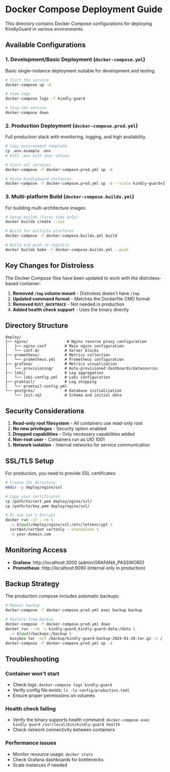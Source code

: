 # Docker Compose Deployment Guide

This directory contains Docker Compose configurations for deploying KindlyGuard in various environments.

## Available Configurations

### 1. Development/Basic Deployment (`docker-compose.yml`)
Basic single-instance deployment suitable for development and testing.

```bash
# Start the service
docker-compose up -d

# View logs
docker-compose logs -f kindly-guard

# Stop the service
docker-compose down
```

### 2. Production Deployment (`docker-compose.prod.yml`)
Full production stack with monitoring, logging, and high availability.

```bash
# Copy environment template
cp .env.example .env
# Edit .env with your values

# Start all services
docker-compose -f docker-compose.prod.yml up -d

# Scale KindlyGuard instances
docker-compose -f docker-compose.prod.yml up -d --scale kindly-guard=3
```

### 3. Multi-platform Build (`docker-compose.buildx.yml`)
For building multi-architecture images.

```bash
# Setup buildx (first time only)
docker buildx create --use

# Build for multiple platforms
docker-compose -f docker-compose.buildx.yml build

# Build and push to registry
docker buildx bake -f docker-compose.buildx.yml --push
```

## Key Changes for Distroless

The Docker Compose files have been updated to work with the distroless-based container:

1. **Removed `/tmp` volume mount** - Distroless doesn't have `/tmp`
2. **Updated command format** - Matches the Dockerfile CMD format
3. **Removed `RUST_BACKTRACE`** - Not needed in production
4. **Added health check support** - Uses the binary directly

## Directory Structure

```
deploy/
├── nginx/                 # Nginx reverse proxy configuration
│   ├── nginx.conf        # Main nginx configuration
│   └── conf.d/           # Server blocks
├── prometheus/           # Metrics collection
│   └── prometheus.yml    # Prometheus configuration
├── grafana/              # Metrics visualization
│   └── provisioning/     # Auto-provisioned dashboards/datasources
├── loki/                 # Log aggregation
│   └── loki-config.yml   # Loki configuration
├── promtail/             # Log shipping
│   └── promtail-config.yml
└── postgres/             # Database initialization
    └── init.sql          # Schema and initial data
```

## Security Considerations

1. **Read-only root filesystem** - All containers use read-only root
2. **No new privileges** - Security option enabled
3. **Dropped capabilities** - Only necessary capabilities added
4. **Non-root user** - Containers run as UID 1001
5. **Network isolation** - Internal networks for service communication

## SSL/TLS Setup

For production, you need to provide SSL certificates:

```bash
# Create SSL directory
mkdir -p deploy/nginx/ssl

# Copy your certificates
cp /path/to/cert.pem deploy/nginx/ssl/
cp /path/to/key.pem deploy/nginx/ssl/

# Or use Let's Encrypt
docker run -it --rm \
  -v $(pwd)/deploy/nginx/ssl:/etc/letsencrypt \
  certbot/certbot certonly --standalone \
  -d your-domain.com
```

## Monitoring Access

- **Grafana**: http://localhost:3000 (admin/GRAFANA_PASSWORD)
- **Prometheus**: http://localhost:9090 (internal only in production)

## Backup Strategy

The production compose includes automatic backups:

```bash
# Manual backup
docker-compose -f docker-compose.prod.yml exec backup backup

# Restore from backup
docker-compose -f docker-compose.prod.yml down
docker run --rm -v kindly-guard_kindly-guard-data:/data \
  -v $(pwd)/backups:/backup \
  busybox tar -xzf /backup/kindly-guard-backup-2024-01-20.tar.gz -C /
docker-compose -f docker-compose.prod.yml up -d
```

## Troubleshooting

### Container won't start
- Check logs: `docker-compose logs kindly-guard`
- Verify config file exists: `ls -la config/production.toml`
- Ensure proper permissions on volumes

### Health check failing
- Verify the binary supports health command: `docker-compose exec kindly-guard /usr/local/bin/kindly-guard health`
- Check network connectivity between containers

### Performance issues
- Monitor resource usage: `docker stats`
- Check Grafana dashboards for bottlenecks
- Scale instances if needed